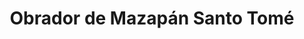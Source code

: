 ---
title: "Obrador de Mazapán Santo Tomé"
url: /toledo/obrador-de-mazapan-santo-tome/
shop: comodidad
---